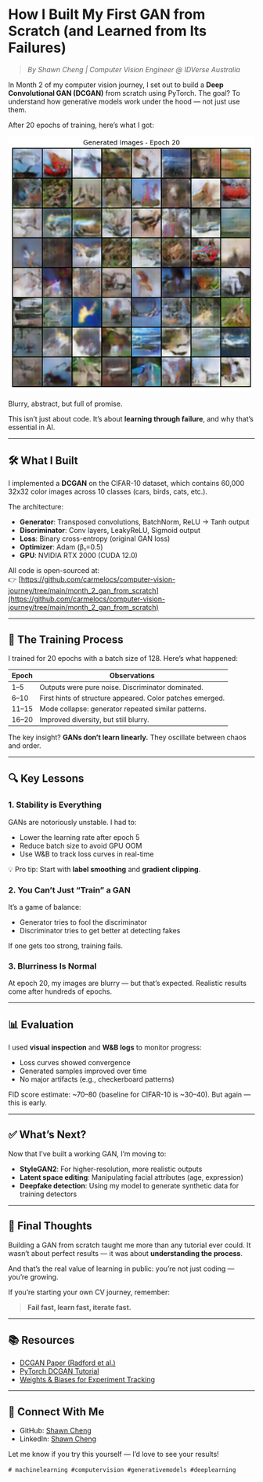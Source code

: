 # How I Built My First GAN from Scratch (and Learned from Its Failures)

> *By Shawn Cheng | Computer Vision Engineer @ IDVerse Australia*

In Month 2 of my computer vision journey, I set out to build a **Deep Convolutional GAN (DCGAN)** from scratch using PyTorch. The goal? To understand how generative models work under the hood — not just use them.

After 20 epochs of training, here’s what I got:

![Generated Images - Epoch 20](https://github.com/carmelocs/computer-vision-journey/blob/main/month_2_gan_from_scratch/samples/epoch_20.png?raw=true)

Blurry, abstract, but full of promise.

This isn’t just about code. It’s about **learning through failure**, and why that’s essential in AI.

---

## 🛠️ What I Built

I implemented a **DCGAN** on the CIFAR-10 dataset, which contains 60,000 32x32 color images across 10 classes (cars, birds, cats, etc.).

The architecture:

- **Generator**: Transposed convolutions, BatchNorm, ReLU → Tanh output
- **Discriminator**: Conv layers, LeakyReLU, Sigmoid output
- **Loss**: Binary cross-entropy (original GAN loss)
- **Optimizer**: Adam (β₁=0.5)
- **GPU**: NVIDIA RTX 2000 (CUDA 12.0)

All code is open-sourced at:  
👉 [https://github.com/carmelocs/computer-vision-journey/tree/main/month_2_gan_from_scratch](https://github.com/carmelocs/computer-vision-journey/tree/main/month_2_gan_from_scratch)

---

## 🧪 The Training Process

I trained for 20 epochs with a batch size of 128. Here’s what happened:

| Epoch | Observations |
|-------|-------------|
| 1–5   | Outputs were pure noise. Discriminator dominated. |
| 6–10  | First hints of structure appeared. Color patches emerged. |
| 11–15 | Mode collapse: generator repeated similar patterns. |
| 16–20 | Improved diversity, but still blurry. |

The key insight? **GANs don’t learn linearly.** They oscillate between chaos and order.

---

## 🔍 Key Lessons

### 1. **Stability is Everything**

GANs are notoriously unstable. I had to:

- Lower the learning rate after epoch 5
- Reduce batch size to avoid GPU OOM
- Use W&B to track loss curves in real-time

💡 Pro tip: Start with **label smoothing** and **gradient clipping**.

### 2. **You Can’t Just “Train” a GAN**

It’s a game of balance:

- Generator tries to fool the discriminator
- Discriminator tries to get better at detecting fakes

If one gets too strong, training fails.

### 3. **Blurriness Is Normal**

At epoch 20, my images are blurry — but that’s expected. Realistic results come after hundreds of epochs.

---

## 📊 Evaluation

I used **visual inspection** and **W&B logs** to monitor progress:

- Loss curves showed convergence
- Generated samples improved over time
- No major artifacts (e.g., checkerboard patterns)

FID score estimate: ~70–80 (baseline for CIFAR-10 is ~30–40). But again — this is early.

---

## ✅ What’s Next?

Now that I’ve built a working GAN, I’m moving to:

- **StyleGAN2**: For higher-resolution, more realistic outputs
- **Latent space editing**: Manipulating facial attributes (age, expression)
- **Deepfake detection**: Using my model to generate synthetic data for training detectors

---

## 🧩 Final Thoughts

Building a GAN from scratch taught me more than any tutorial ever could. It wasn’t about perfect results — it was about **understanding the process**.

And that’s the real value of learning in public: you’re not just coding — you’re growing.

If you’re starting your own CV journey, remember:
> **Fail fast, learn fast, iterate fast.**

---

## 📚 Resources

- [DCGAN Paper (Radford et al.)](https://arxiv.org/abs/1511.06434)
- [PyTorch DCGAN Tutorial](https://pytorch.org/tutorials/beginner/dcgan_faces_tutorial.html)
- [Weights & Biases for Experiment Tracking](https://wandb.ai/site)

---

## 🔗 Connect With Me

- GitHub: [Shawn Cheng](https://github.com/carmelocs)
- LinkedIn: [Shawn Cheng](https://www.linkedin.com/in/shawn-cheng-a41647105/)

Let me know if you try this yourself — I’d love to see your results!

`# machinelearning #computervision #generativemodels #deeplearning`
